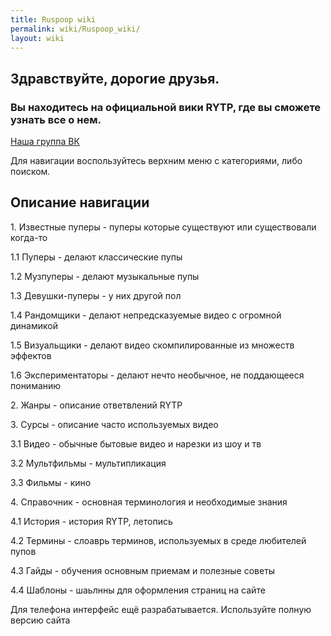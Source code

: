 ```yaml
---
title: Ruspoop wiki
permalink: wiki/Ruspoop_wiki/
layout: wiki
---
```


## **Здравствуйте, дорогие друзья.**

### Вы находитесь на официальной вики RYTP, где вы сможете узнать все о нем.

[Наша группа ВК](https://vk.com/ruspoopwiki)

Для навигации воспользуйтесь верхним меню с категориями, либо поиском. 

## Описание навигации

1\. Известные пуперы - пуперы которые существуют или существовали
когда-то

1.1 Пуперы - делают классические пупы

1.2 Музпуперы - делают музыкальные пупы

1.3 Девушки-пуперы - у них другой пол

1.4 Рандомщики - делают непредсказуемые видео с огромной динамикой

1.5 Визуальщики - делают видео скомпилированные из множеств эффектов

1.6 Экспериментаторы - делают нечто необычное, не поддающееся пониманию

2\. Жанры - описание ответвлений RYTP

3\. Сурсы - описание часто используемых видео

3.1 Видео - обычные бытовые видео и нарезки из шоу и тв

3.2 Мультфильмы - мультипликация 

3.3 Фильмы - кино

4\. Справочник - основная терминология и необходимые знания

4.1 История - история RYTP, летопись

4.2 Термины - слоаврь терминов, используемых в среде любителей пупов

4.3 Гайды - обучения основным приемам и полезные советы

4.4 Шаблоны - шаьлнны для оформления страниц на сайте

Для телефона интерфейс ещё разрабатывается. Используйте полную версию
сайта
